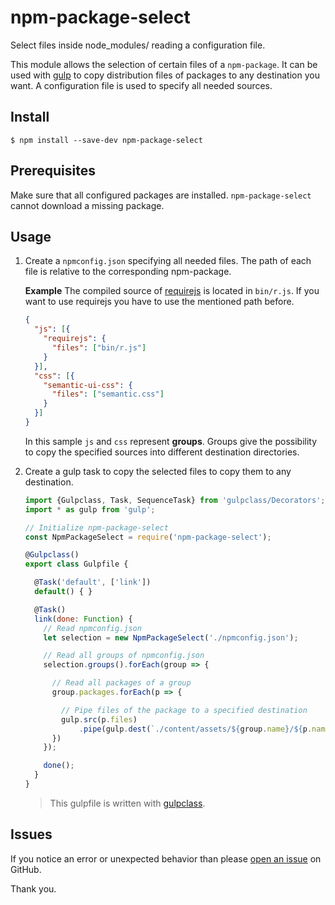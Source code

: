 # npm-package-select

Select files inside node_modules/ reading a configuration file.

This module allows the selection of certain files of a `npm-package`.
It can be used with [gulp](https://www.npmjs.com/package/gulp) to copy distribution files of packages to any destination you want.
A configuration file is used to specify all needed sources.

## Install

```
$ npm install --save-dev npm-package-select
```

## Prerequisites

Make sure that all configured packages are installed. `npm-package-select`  cannot download a missing package.

## Usage

1. Create a `npmconfig.json` specifying all needed files. The path of each file is relative to the corresponding npm-package.

    **Example** The compiled source of  [requirejs](https://www.npmjs.com/package/requirejs) is located in `bin/r.js`. If you want to use requirejs you have to use the mentioned path before.

    ```json
    {
      "js": [{
        "requirejs": {
          "files": ["bin/r.js"]
        }
      }],
      "css": [{
        "semantic-ui-css": {
          "files": ["semantic.css"]
        }
      }]
    }
    ```

    In this sample `js` and `css` represent **groups**. Groups give the possibility to copy the specified sources into different destination directories.

2. Create a gulp task to copy the selected files to copy them to any destination.

    ```js
    import {Gulpclass, Task, SequenceTask} from 'gulpclass/Decorators';
    import * as gulp from 'gulp';

    // Initialize npm-package-select
    const NpmPackageSelect = require('npm-package-select');

    @Gulpclass()
    export class Gulpfile {

      @Task('default', ['link'])
      default() { }

      @Task()
      link(done: Function) {
        // Read npmconfig.json
        let selection = new NpmPackageSelect('./npmconfig.json');

        // Read all groups of npmconfig.json
        selection.groups().forEach(group => {

          // Read all packages of a group
          group.packages.forEach(p => {

            // Pipe files of the package to a specified destination
            gulp.src(p.files)
                .pipe(gulp.dest(`./content/assets/${group.name}/${p.name}`));
          })
        });

        done();
      }
    }
    ```
    > This gulpfile is written with [gulpclass](https://www.npmjs.com/package/gulpclass).

## Issues

If you notice an error or unexpected behavior than please [open an issue](https://github.com/GregOnNet/npm-package-select/issues) on GitHub.

Thank you.
